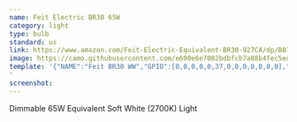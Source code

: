 ```yaml
---
name: Feit Electric BR30 65W
category: light
type: bulb
standard: us
link: https://www.amazon.com/Feit-Electric-Equivalent-BR30-927CA/dp/B07GG5ZV5Y
image: https://camo.githubusercontent.com/e690e6e7002bdbfcb7a88b4fec5ede2f5b684124/68747470733a2f2f692e706f7374696d672e63632f434c4879734c78522f33312d586d2d545a6d2d4a6a782d4c2e6a7067
template: '{"NAME":"Feit BR30 WW","GPIO":[0,0,0,0,0,37,0,0,0,0,0,0,0],"FLAG":0,"BASE":18}
'
screenshot:
---
```


Dimmable 65W Equivalent Soft White (2700K) Light
